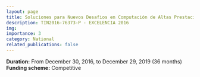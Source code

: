 ```yaml
---
layout: page
title: Soluciones para Nuevos Desafios en Computación de Altas Prestaciones.
description: TIN2016-76373-P - EXCELENCIA 2016
img: 
importance: 3
category: National
related_publications: false
---
```


**Duration:** From December 30, 2016, to December 29, 2019 (36 months)  
**Funding scheme:** Competitive